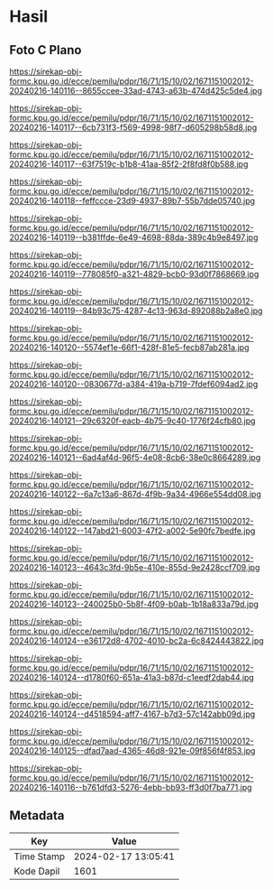 # Hasil

## Foto C Plano

https://sirekap-obj-formc.kpu.go.id/ecce/pemilu/pdpr/16/71/15/10/02/1671151002012-20240216-140116--8655ccee-33ad-4743-a63b-474d425c5de4.jpg

https://sirekap-obj-formc.kpu.go.id/ecce/pemilu/pdpr/16/71/15/10/02/1671151002012-20240216-140117--6cb731f3-f569-4998-98f7-d605298b58d8.jpg

https://sirekap-obj-formc.kpu.go.id/ecce/pemilu/pdpr/16/71/15/10/02/1671151002012-20240216-140117--63f7519c-b1b8-41aa-85f2-2f8fd8f0b588.jpg

https://sirekap-obj-formc.kpu.go.id/ecce/pemilu/pdpr/16/71/15/10/02/1671151002012-20240216-140118--feffccce-23d9-4937-89b7-55b7dde05740.jpg

https://sirekap-obj-formc.kpu.go.id/ecce/pemilu/pdpr/16/71/15/10/02/1671151002012-20240216-140119--b381ffde-6e49-4698-88da-389c4b9e8497.jpg

https://sirekap-obj-formc.kpu.go.id/ecce/pemilu/pdpr/16/71/15/10/02/1671151002012-20240216-140119--778085f0-a321-4829-bcb0-93d0f7868669.jpg

https://sirekap-obj-formc.kpu.go.id/ecce/pemilu/pdpr/16/71/15/10/02/1671151002012-20240216-140119--84b93c75-4287-4c13-963d-892088b2a8e0.jpg

https://sirekap-obj-formc.kpu.go.id/ecce/pemilu/pdpr/16/71/15/10/02/1671151002012-20240216-140120--5574ef1e-66f1-428f-81e5-fecb87ab281a.jpg

https://sirekap-obj-formc.kpu.go.id/ecce/pemilu/pdpr/16/71/15/10/02/1671151002012-20240216-140120--0830677d-a384-419a-b719-7fdef6094ad2.jpg

https://sirekap-obj-formc.kpu.go.id/ecce/pemilu/pdpr/16/71/15/10/02/1671151002012-20240216-140121--29c6320f-eacb-4b75-9c40-1776f24cfb80.jpg

https://sirekap-obj-formc.kpu.go.id/ecce/pemilu/pdpr/16/71/15/10/02/1671151002012-20240216-140121--6ad4af4d-96f5-4e08-8cb6-38e0c8664289.jpg

https://sirekap-obj-formc.kpu.go.id/ecce/pemilu/pdpr/16/71/15/10/02/1671151002012-20240216-140122--6a7c13a6-867d-4f9b-9a34-4966e554dd08.jpg

https://sirekap-obj-formc.kpu.go.id/ecce/pemilu/pdpr/16/71/15/10/02/1671151002012-20240216-140122--147abd21-6003-47f2-a002-5e90fc7bedfe.jpg

https://sirekap-obj-formc.kpu.go.id/ecce/pemilu/pdpr/16/71/15/10/02/1671151002012-20240216-140123--4643c3fd-9b5e-410e-855d-9e2428ccf709.jpg

https://sirekap-obj-formc.kpu.go.id/ecce/pemilu/pdpr/16/71/15/10/02/1671151002012-20240216-140123--240025b0-5b8f-4f09-b0ab-1b18a833a79d.jpg

https://sirekap-obj-formc.kpu.go.id/ecce/pemilu/pdpr/16/71/15/10/02/1671151002012-20240216-140124--e36172d8-4702-4010-bc2a-6c8424443822.jpg

https://sirekap-obj-formc.kpu.go.id/ecce/pemilu/pdpr/16/71/15/10/02/1671151002012-20240216-140124--d1780f60-651a-41a3-b87d-c1eedf2dab44.jpg

https://sirekap-obj-formc.kpu.go.id/ecce/pemilu/pdpr/16/71/15/10/02/1671151002012-20240216-140124--d4518594-aff7-4167-b7d3-57c142abb09d.jpg

https://sirekap-obj-formc.kpu.go.id/ecce/pemilu/pdpr/16/71/15/10/02/1671151002012-20240216-140125--dfad7aad-4365-46d8-921e-09f856f4f853.jpg

https://sirekap-obj-formc.kpu.go.id/ecce/pemilu/pdpr/16/71/15/10/02/1671151002012-20240216-140116--b761dfd3-5276-4ebb-bb93-ff3d0f7ba771.jpg


## Metadata

| Key        | Value               |
| ---------- | ------------------- |
| Time Stamp | 2024-02-17 13:05:41 |
| Kode Dapil | 1601                |



